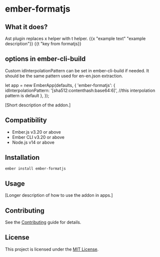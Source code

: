 ember-formatjs
==============================================================================

What it does?
------------------------------------------------------------------------------
Ast plugin replaces x helper with t helper.
{{x "example text" "example description"}}
{{t "key from formatjs}}

options in ember-cli-build
------------------------------------------------------------------------------
Custom idInterpolationPattern can be set in ember-cli-build if needed. It should be the same pattern used for en-en.json extraction.

let app = new EmberApp(defaults, {
  'ember-formatjs': {
    idInterpolationPattern: '[sha512:contenthash:base64:6]', //this interpolation pattern is default
  },
});



[Short description of the addon.]


Compatibility
------------------------------------------------------------------------------

* Ember.js v3.20 or above
* Ember CLI v3.20 or above
* Node.js v14 or above


Installation
------------------------------------------------------------------------------

```
ember install ember-formatjs
```


Usage
------------------------------------------------------------------------------

[Longer description of how to use the addon in apps.]


Contributing
------------------------------------------------------------------------------

See the [Contributing](CONTRIBUTING.md) guide for details.


License
------------------------------------------------------------------------------

This project is licensed under the [MIT License](LICENSE.md).

